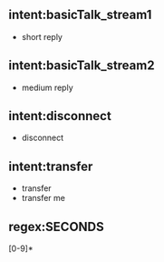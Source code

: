 ## intent:basicTalk_stream1
- short reply

## intent:basicTalk_stream2
- medium reply

## intent:disconnect
- disconnect

## intent:transfer
- transfer
- transfer me

## regex:SECONDS
[0-9]*